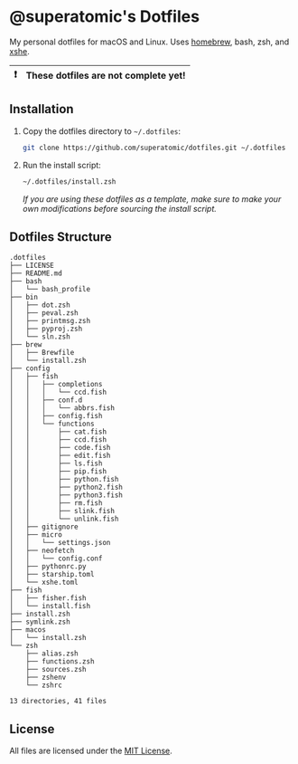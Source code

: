 # **@superatomic**'s Dotfiles
My personal dotfiles for macOS and Linux. Uses [homebrew], bash, zsh, and [xshe].

[homebrew]: https://brew.sh
[xshe]: https://xshe.superatomic.dev

| :exclamation: | **These dotfiles are not complete yet!** |
|---------------|:-----------------------------------------|

## Installation

1. Copy the dotfiles directory to `~/.dotfiles`:
   ```zsh
   git clone https://github.com/superatomic/dotfiles.git ~/.dotfiles
   ```
2. Run the install script:
   ```zsh
   ~/.dotfiles/install.zsh
   ```
   *If you are using these dotfiles as a template,
   make sure to make your own modifications before sourcing the install script.*


## Dotfiles Structure
```
.dotfiles
├── LICENSE
├── README.md
├── bash
│   └── bash_profile
├── bin
│   ├── dot.zsh
│   ├── peval.zsh
│   ├── printmsg.zsh
│   ├── pyproj.zsh
│   └── sln.zsh
├── brew
│   ├── Brewfile
│   └── install.zsh
├── config
│   ├── fish
│   │   ├── completions
│   │   │   └── ccd.fish
│   │   ├── conf.d
│   │   │   └── abbrs.fish
│   │   ├── config.fish
│   │   └── functions
│   │       ├── cat.fish
│   │       ├── ccd.fish
│   │       ├── code.fish
│   │       ├── edit.fish
│   │       ├── ls.fish
│   │       ├── pip.fish
│   │       ├── python.fish
│   │       ├── python2.fish
│   │       ├── python3.fish
│   │       ├── rm.fish
│   │       ├── slink.fish
│   │       └── unlink.fish
│   ├── gitignore
│   ├── micro
│   │   └── settings.json
│   ├── neofetch
│   │   └── config.conf
│   ├── pythonrc.py
│   ├── starship.toml
│   └── xshe.toml
├── fish
│   ├── fisher.fish
│   └── install.fish
├── install.zsh
├── symlink.zsh
├── macos
│   └── install.zsh
└── zsh
    ├── alias.zsh
    ├── functions.zsh
    ├── sources.zsh
    ├── zshenv
    └── zshrc

13 directories, 41 files
```

## License

All files are licensed under the [MIT License](LICENSE).
